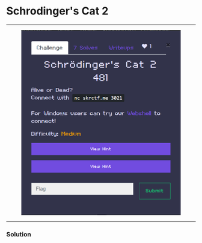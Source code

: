 # Schrodinger's Cat 2

***

<figure><img src="../../../.gitbook/assets/image (2).png" alt=""><figcaption></figcaption></figure>

***

### Solution

